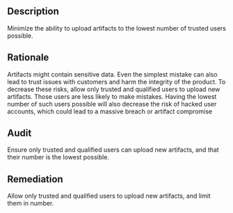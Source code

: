 ## Description

Minimize the ability to upload artifacts to the lowest number of trusted users possible.

## Rationale

Artifacts might contain sensitive data. Even the simplest mistake can also lead to trust issues with customers and harm the integrity of the product. To decrease these risks, allow only trusted and qualified users to upload new artifacts. Those users are less likely to make mistakes. Having the lowest number of such users possible will also decrease the risk of hacked user accounts, which could lead to a massive breach or artifact compromise

## Audit

Ensure only trusted and qualified users can upload new artifacts, and that their number is the lowest possible.

## Remediation

Allow only trusted and qualified users to upload new artifacts, and limit them in number.
